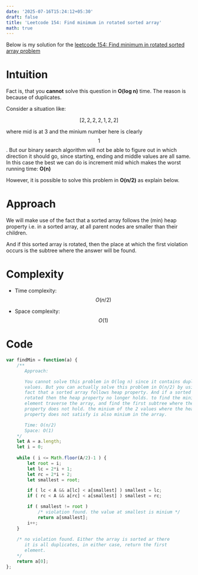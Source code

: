 ```yaml
---
date: '2025-07-16T15:24:12+05:30'
draft: false
title: 'Leetcode 154: Find minimum in rotated sorted array'
math: true
---
```


Below is my solution for the [leetcode 154: Find minimum in rotated
sorted array problem](https://leetcode.com/problems/find-minimum-in-rotated-sorted-array-ii/description/)

# Intuition
<!-- Describe your first thoughts on how to solve this problem. -->

Fact is, that you **cannot** solve this question in **O(log n)** time. The reason is because of duplicates.

Consider a situation like:

$$
[2,2,2,2,1,2,2]
$$

where mid is at 3 and the minium number here is clearly $$1$$. But our binary search algorithm will not be able to figure out in which direction it should go, since starting, ending and middle values are all same. In this case the best we can do is increment mid which makes the worst running time: **O(n)**

However, it is possible to solve this problem in **O(n/2)** as explain below.

# Approach
<!-- Describe your approach to solving the problem. -->

We will make use of the fact that a sorted array follows the (min) heap  property i.e. in a sorted array, at all parent nodes are smaller than their children.

And if this sorted array is rotated, then the place at which the first violation occurs is the subtree where the answer will be found.

# Complexity
- Time complexity:  $$O(n/2)$$
 <!-- Add your time complexity here, e.g. $$O(n)$$ -->

- Space complexity: $$O(1)$$
<!-- Add your space complexity here, e.g. $$O(n)$$ -->

# Code
```javascript []
var findMin = function(a) {
    /**
       Approach: 

       You cannot solve this problem in O(log n) since it contains duplicate
       values. But you can actually solve this problem in O(n/2) by using the
       fact that a sorted array follows heap property. And if a sorted array is
       rotated then the heap property no longer holds. to find the minium
       element traverse the array, and find the first subtree where the heap
       property does not hold. the minium of the 2 values where the heap
       property does not satisfy is also minium in the array.

       Time: O(n/2)
       Space: O(1)
    */
    let A = a.length;
    let i = 0;
    
    while ( i <= Math.floor(A/2)-1 ) {
        let root = i;
        let lc = 2*i + 1;
        let rc = 2*i + 2;
        let smallest = root;

        if ( lc < A && a[lc] < a[smallest] ) smallest = lc;
        if ( rc < A && a[rc] < a[smallest] ) smallest = rc;

        if ( smallest != root )
            /* violation found. the value at smallest is minium */
            return a[smallest];
        i++;
    }
    
    /* no violation found. Either the array is sorted ar there
       it is all duplicates, in either case, return the first
       element.
    */
    return a[0];
};
```
